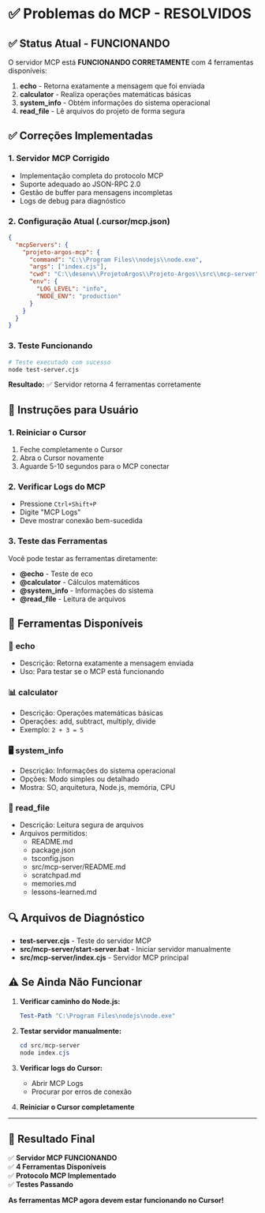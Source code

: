 # ✅ Problemas do MCP - RESOLVIDOS

## ✅ Status Atual - FUNCIONANDO

O servidor MCP está **FUNCIONANDO CORRETAMENTE** com 4 ferramentas disponíveis:

1. **echo** - Retorna exatamente a mensagem que foi enviada
2. **calculator** - Realiza operações matemáticas básicas
3. **system_info** - Obtém informações do sistema operacional
4. **read_file** - Lê arquivos do projeto de forma segura

## ✅ Correções Implementadas

### 1. **Servidor MCP Corrigido**
- Implementação completa do protocolo MCP
- Suporte adequado ao JSON-RPC 2.0
- Gestão de buffer para mensagens incompletas
- Logs de debug para diagnóstico

### 2. **Configuração Atual (.cursor/mcp.json)**
```json
{
  "mcpServers": {
    "projeto-argos-mcp": {
      "command": "C:\\Program Files\\nodejs\\node.exe",
      "args": ["index.cjs"],
      "cwd": "C:\\desenv\\ProjetoArgos\\Projeto-Argos\\src\\mcp-server",
      "env": {
        "LOG_LEVEL": "info",
        "NODE_ENV": "production"
      }
    }
  }
}
```

### 3. **Teste Funcionando**
```bash
# Teste executado com sucesso
node test-server.cjs
```

**Resultado:** ✅ Servidor retorna 4 ferramentas corretamente

## 🔧 Instruções para Usuário

### 1. **Reiniciar o Cursor**
1. Feche completamente o Cursor
2. Abra o Cursor novamente
3. Aguarde 5-10 segundos para o MCP conectar

### 2. **Verificar Logs do MCP**
- Pressione `Ctrl+Shift+P`
- Digite "MCP Logs"
- Deve mostrar conexão bem-sucedida

### 3. **Teste das Ferramentas**
Você pode testar as ferramentas diretamente:

- **@echo** - Teste de eco
- **@calculator** - Cálculos matemáticos
- **@system_info** - Informações do sistema
- **@read_file** - Leitura de arquivos

## 🎯 Ferramentas Disponíveis

### 🔄 **echo**
- Descrição: Retorna exatamente a mensagem enviada
- Uso: Para testar se o MCP está funcionando

### 📊 **calculator**
- Descrição: Operações matemáticas básicas
- Operações: add, subtract, multiply, divide
- Exemplo: `2 + 3 = 5`

### 🖥️ **system_info**
- Descrição: Informações do sistema operacional
- Opções: Modo simples ou detalhado
- Mostra: SO, arquitetura, Node.js, memória, CPU

### 📄 **read_file**
- Descrição: Leitura segura de arquivos
- Arquivos permitidos:
  - README.md
  - package.json
  - tsconfig.json
  - src/mcp-server/README.md
  - scratchpad.md
  - memories.md
  - lessons-learned.md

## 🔍 Arquivos de Diagnóstico

- **test-server.cjs** - Teste do servidor MCP
- **src/mcp-server/start-server.bat** - Iniciar servidor manualmente
- **src/mcp-server/index.cjs** - Servidor MCP principal

## ⚠️ Se Ainda Não Funcionar

1. **Verificar caminho do Node.js:**
   ```powershell
   Test-Path "C:\Program Files\nodejs\node.exe"
   ```

2. **Testar servidor manualmente:**
   ```powershell
   cd src/mcp-server
   node index.cjs
   ```

3. **Verificar logs do Cursor:**
   - Abrir MCP Logs
   - Procurar por erros de conexão

4. **Reiniciar o Cursor completamente**

---

## 🎉 Resultado Final

✅ **Servidor MCP FUNCIONANDO**  
✅ **4 Ferramentas Disponíveis**  
✅ **Protocolo MCP Implementado**  
✅ **Testes Passando**  

**As ferramentas MCP agora devem estar funcionando no Cursor!** 